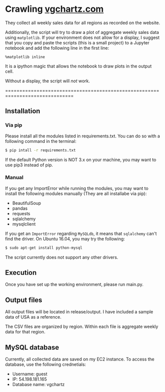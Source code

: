 # Crawling [vgchartz.com](www.vgchartz.com)

They collect all weekly sales data for all regions as recorded on the website.

Additionally, the script will try to draw a plot of aggregate weekly sales data using `matplotlib`. If your environment does not allow for a display, I suggest that you copy and paste the scripts (this is a small project) to a Jupyter notebook and add the following line in the first line:

```
%matplotlib inline
```

It is a ipython magic that allows the notebook to draw plots in the output cell.

Without a display, the script will _not_ work.

==============================================================================

## Installation
### Via pip
Please install all the modules listed in requirements.txt. You can do so
with a following command in the terminal:

```bash
$ pip intall -r requirements.txt
```

If the default Python version is NOT 3.x on your machine, you may want to use
pip3 instead of pip.

### Manual
If you get any ImportError while running the modules, you may want to install
the following modules manually (They are all installabe via pip):

  * BeautifulSoup
  * pandas
  * requests
  * sqlalchemy
  * mysqlclient

If you get an `ImportError` regarding `MySQLdb`, it means that `sqlalchemy` can't find the driver. On Ubuntu 16.04, you may try the following:

```bash
$ sudo apt-get install python-mysql
```

The script currently does not support any other drivers.

## Execution
Once you have set up the working environment, please run main.py.

## Output files
All output files will be located in release/output. I have included a sample data of USA 
as a reference.

The CSV files are organized by region. Within each file is aggregate weekly data for that region.

## MySQL database
Currently, all collected data are saved on my EC2 instance. To access the database, use the following crednetials:

  * Username: guest
  * IP: 54.198.181.165
  * Database name: vgchartz

